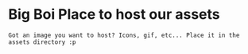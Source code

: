 # Big Boi Place to host our assets

```
Got an image you want to host? Icons, gif, etc... Place it in the assets directory :p
```

